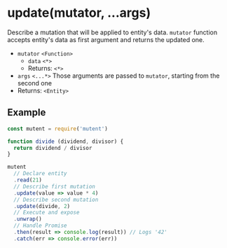 # update(mutator, ...args)

Describe a mutation that will be applied to entity's data. `mutator` function accepts entity's data as first argument and returns the updated one.

- `mutator` `<Function>`
  - `data` `<*>`
  - Returns: `<*>`
- `args` `<...*>` Those arguments are passed to `mutator`, starting from the second one
- Returns: `<Entity>`

## Example

```javascript
const mutent = require('mutent')

function divide (dividend, divisor) {
  return dividend / divisor
}

mutent
  // Declare entity
  .read(21)
  // Describe first mutation
  .update(value => value * 4)
  // Describe second mutation
  .update(divide, 2)
  // Execute and expose
  .unwrap()
  // Handle Promise
  .then(result => console.log(result)) // Logs '42'
  .catch(err => console.error(err))
```
